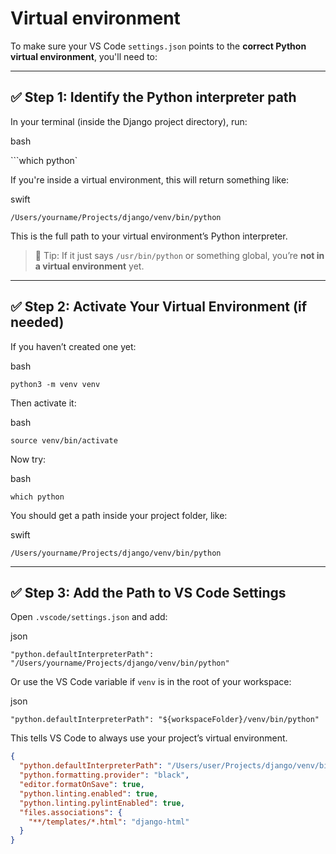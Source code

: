 # Virtual environment

To make sure your VS Code `settings.json` points to the **correct Python virtual environment**, you'll need to:

---

## ✅ Step 1: Identify the Python interpreter path

In your terminal (inside the Django project directory), run:

bash

```which python`

If you're inside a virtual environment, this will return something like:

swift

`/Users/yourname/Projects/django/venv/bin/python`

This is the full path to your virtual environment’s Python interpreter.

> 🧠 Tip: If it just says `/usr/bin/python` or something global, you’re **not in a virtual environment** yet.

---

## ✅ Step 2: Activate Your Virtual Environment (if needed)

If you haven’t created one yet:

bash

`python3 -m venv venv`

Then activate it:

bash

`source venv/bin/activate`

Now try:

bash

`which python`

You should get a path inside your project folder, like:

swift

`/Users/yourname/Projects/django/venv/bin/python`

---

## ✅ Step 3: Add the Path to VS Code Settings

Open `.vscode/settings.json` and add:

json

`"python.defaultInterpreterPath": "/Users/yourname/Projects/django/venv/bin/python"`

Or use the VS Code variable if `venv` is in the root of your workspace:

json

`"python.defaultInterpreterPath": "${workspaceFolder}/venv/bin/python"`

This tells VS Code to always use your project’s virtual environment.




```json
{
  "python.defaultInterpreterPath": "/Users/user/Projects/django/venv/bin/python",
  "python.formatting.provider": "black",
  "editor.formatOnSave": true,
  "python.linting.enabled": true,
  "python.linting.pylintEnabled": true,
  "files.associations": {
    "**/templates/*.html": "django-html"
  }
}

```